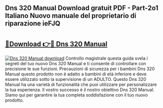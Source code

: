 ## Dns 320 Manual Download gratuit PDF - Part-2o1 Italiano Nuovo manuale del proprietario di riparazione ieFJQ

# <h2><a href="http://dffiry.blite.top/?on=Dns+320+Manual">🔗Download 👉🔴 Dns 320 Manual</a></h2>

[![Dns 320 Manual download](https://i.imgur.com/lujVjoI.png)](http://dffiry.blite.top/?on=Dns+320+Manual)
Controllo magistrale questa guida svela i segreti del tuo nuovo Dns 320 Manual e ti consente di controllare con precisione le sue funzioni. Precauzioni di sicurezza per i bambini Dns 320 Manual questo prodotto non è adatto a bambini di età inferiore e deve essere utilizzato sotto la supervisione di un ADULTO. Questo Dns 320 Manual ha una varietà di funzionalità che puoi utilizzare per personalizzare la tua esperienza. Il vostro successo è il nostro obiettivo Dns 320 Manual. Siamo qui per garantire la tua completa soddisfazione con il tuo nuovo prodotto.
